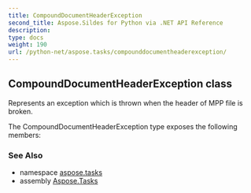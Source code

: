 ```yaml
---
title: CompoundDocumentHeaderException
second_title: Aspose.Sildes for Python via .NET API Reference
description: 
type: docs
weight: 190
url: /python-net/aspose.tasks/compounddocumentheaderexception/
---
```


## CompoundDocumentHeaderException class

Represents an exception which is thrown when the header of MPP file is broken.

The CompoundDocumentHeaderException type exposes the following members:

### See Also

* namespace [aspose.tasks](../../aspose.tasks/)
* assembly [Aspose.Tasks](/tasks/python-net/)

